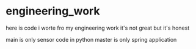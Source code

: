 # engineering_work
here is code i worte fro my engineering work
it's not great but it's honest

main is only sensor code in python
master is only spring application
